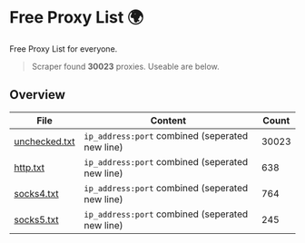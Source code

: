 
# Free Proxy List 🌍

Free Proxy List for everyone.
> Scraper found **30023** proxies. Useable are below.

## Overview

|File|Content|Count|
|----|-------|-----|
|[unchecked.txt](https://raw.githubusercontent.com/yemixzy/proxy-list/main/proxies/unchecked.txt)|`ip_address:port` combined (seperated new line)|30023|
|[http.txt](https://raw.githubusercontent.com/yemixzy/proxy-list/main/proxies/http.txt)|`ip_address:port` combined (seperated new line)|638|
|[socks4.txt](https://raw.githubusercontent.com/yemixzy/proxy-list/main/proxies/socks4.txt)|`ip_address:port` combined (seperated new line)|764|
|[socks5.txt](https://raw.githubusercontent.com/yemixzy/proxy-list/main/proxies/socks5.txt)|`ip_address:port` combined (seperated new line)|245|

